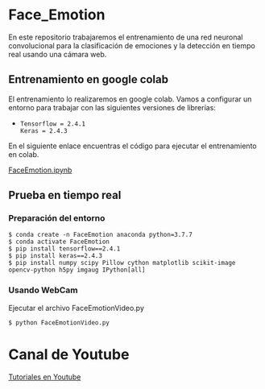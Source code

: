 # **Face_Emotion**
En este repositorio trabajaremos el entrenamiento de una red neuronal convolucional para la clasificación de emociones y la detección en tiempo real usando una cámara web. 

## Entrenamiento en google colab

El entrenamiento lo realizaremos en google colab. Vamos a configurar un entorno para trabajar con las siguientes versiones de librerías:
    
*     Tensorflow = 2.4.1
      Keras = 2.4.3 

En el siguiente enlace encuentras el código para ejecutar el entrenamiento en colab.

[FaceEmotion.ipynb](https://github.com/DavidReveloLuna/Face_Emotion/blob/master/FaceEmotion.ipynb)

## Prueba en tiempo real

### Preparación del entorno

    $ conda create -n FaceEmotion anaconda python=3.7.7
    $ conda activate FaceEmotion
    $ pip install tensorflow==2.4.1
    $ pip install keras==2.4.3
    $ pip install numpy scipy Pillow cython matplotlib scikit-image opencv-python h5py imgaug IPython[all]
    
### Usando WebCam

Ejecutar el archivo FaceEmotionVideo.py

    $ python FaceEmotionVideo.py

# **Canal de Youtube**
[Tutoriales en Youtube](https://www.youtube.com/channel/UCr_dJOULDvSXMHA1PSHy2rg)
